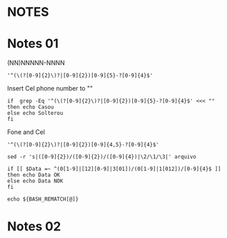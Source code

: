 # NOTES

# Notes 01

 (NN)NNNNN-NNNN
````
'^(\(?[0-9]{2}\)?|[0-9]{2})[0-9]{5}-?[0-9]{4}$'
```` 

Insert Cel phone number to ""
```
if  grep -Eq '^(\(?[0-9]{2}\)?|[0-9]{2})[0-9]{5}-?[0-9]{4}$' <<< ""
then echo Casou
else echo Solterou
fi
```
Fone and Cel
```
'^(\(?[0-9]{2}\)?|[0-9]{2})[0-9]{4,5}-?[0-9]{4}$'
```

```
sed -r 's|([0-9]{2})/([0-9]{2})/([0-9]{4})|\2/\1/\3|' arquivo
```
```
if [[ $Data =~ ^(0[1-9]|[12][0-9]|3[01])/(0[1-9]|1[012])/[0-9]{4}$ ]]
then echo Data OK
else echo Data NOK
fi
```

```
echo ${BASH_REMATCH[@]}
```

# Notes 02

```

```


```

```

